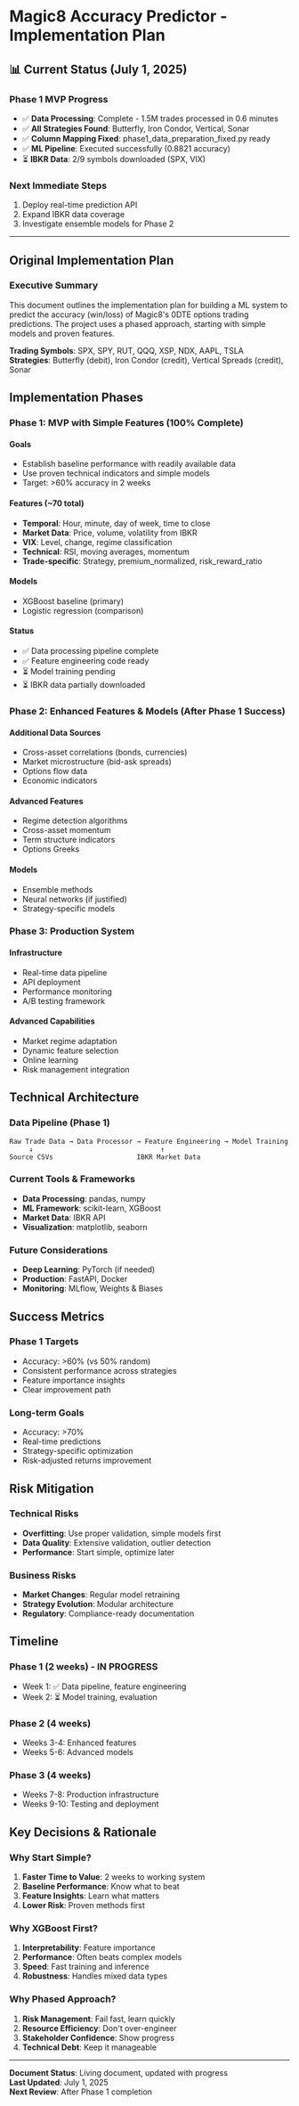 # Magic8 Accuracy Predictor - Implementation Plan

## 📊 Current Status (July 1, 2025)

### Phase 1 MVP Progress
- ✅ **Data Processing**: Complete - 1.5M trades processed in 0.6 minutes
- ✅ **All Strategies Found**: Butterfly, Iron Condor, Vertical, Sonar
- ✅ **Column Mapping Fixed**: phase1_data_preparation_fixed.py ready
- ✅ **ML Pipeline**: Executed successfully (0.8821 accuracy)
- ⏳ **IBKR Data**: 2/9 symbols downloaded (SPX, VIX)

### Next Immediate Steps
1. Deploy real-time prediction API
2. Expand IBKR data coverage
3. Investigate ensemble models for Phase&nbsp;2

---

## Original Implementation Plan

### Executive Summary
This document outlines the implementation plan for building a ML system to predict the accuracy (win/loss) of Magic8's 0DTE options trading predictions. The project uses a phased approach, starting with simple models and proven features.

**Trading Symbols**: SPX, SPY, RUT, QQQ, XSP, NDX, AAPL, TSLA  
**Strategies**: Butterfly (debit), Iron Condor (credit), Vertical Spreads (credit), Sonar

## Implementation Phases

### Phase 1: MVP with Simple Features (100% Complete)

#### Goals
- Establish baseline performance with readily available data
- Use proven technical indicators and simple models
- Target: >60% accuracy in 2 weeks

#### Features (~70 total)
- **Temporal**: Hour, minute, day of week, time to close
- **Market Data**: Price, volume, volatility from IBKR
- **VIX**: Level, change, regime classification
- **Technical**: RSI, moving averages, momentum
 - **Trade-specific**: Strategy, premium_normalized, risk_reward_ratio

#### Models
- XGBoost baseline (primary)
- Logistic regression (comparison)

#### Status
- ✅ Data processing pipeline complete
- ✅ Feature engineering code ready
- ⏳ Model training pending
- ⏳ IBKR data partially downloaded

### Phase 2: Enhanced Features & Models (After Phase 1 Success)

#### Additional Data Sources
- Cross-asset correlations (bonds, currencies)
- Market microstructure (bid-ask spreads)
- Options flow data
- Economic indicators

#### Advanced Features
- Regime detection algorithms
- Cross-asset momentum
- Term structure indicators
- Options Greeks

#### Models
- Ensemble methods
- Neural networks (if justified)
- Strategy-specific models

### Phase 3: Production System

#### Infrastructure
- Real-time data pipeline
- API deployment
- Performance monitoring
- A/B testing framework

#### Advanced Capabilities
- Market regime adaptation
- Dynamic feature selection
- Online learning
- Risk management integration

## Technical Architecture

### Data Pipeline (Phase 1)
```
Raw Trade Data → Data Processor → Feature Engineering → Model Training
     ↓                                ↑
Source CSVs                     IBKR Market Data
```

### Current Tools & Frameworks
- **Data Processing**: pandas, numpy
- **ML Framework**: scikit-learn, XGBoost
- **Market Data**: IBKR API
- **Visualization**: matplotlib, seaborn

### Future Considerations
- **Deep Learning**: PyTorch (if needed)
- **Production**: FastAPI, Docker
- **Monitoring**: MLflow, Weights & Biases

## Success Metrics

### Phase 1 Targets
- Accuracy: >60% (vs 50% random)
- Consistent performance across strategies
- Feature importance insights
- Clear improvement path

### Long-term Goals
- Accuracy: >70%
- Real-time predictions
- Strategy-specific optimization
- Risk-adjusted returns improvement

## Risk Mitigation

### Technical Risks
- **Overfitting**: Use proper validation, simple models first
- **Data Quality**: Extensive validation, outlier detection
- **Performance**: Start simple, optimize later

### Business Risks
- **Market Changes**: Regular model retraining
- **Strategy Evolution**: Modular architecture
- **Regulatory**: Compliance-ready documentation

## Timeline

### Phase 1 (2 weeks) - IN PROGRESS
- Week 1: ✅ Data pipeline, feature engineering
- Week 2: ⏳ Model training, evaluation

### Phase 2 (4 weeks)
- Weeks 3-4: Enhanced features
- Weeks 5-6: Advanced models

### Phase 3 (4 weeks)
- Weeks 7-8: Production infrastructure
- Weeks 9-10: Testing and deployment

## Key Decisions & Rationale

### Why Start Simple?
1. **Faster Time to Value**: 2 weeks to working system
2. **Baseline Performance**: Know what to beat
3. **Feature Insights**: Learn what matters
4. **Lower Risk**: Proven methods first

### Why XGBoost First?
1. **Interpretability**: Feature importance
2. **Performance**: Often beats complex models
3. **Speed**: Fast training and inference
4. **Robustness**: Handles mixed data types

### Why Phased Approach?
1. **Risk Management**: Fail fast, learn quickly
2. **Resource Efficiency**: Don't over-engineer
3. **Stakeholder Confidence**: Show progress
4. **Technical Debt**: Keep it manageable

---

**Document Status**: Living document, updated with progress  
**Last Updated**: July 1, 2025  
**Next Review**: After Phase 1 completion
